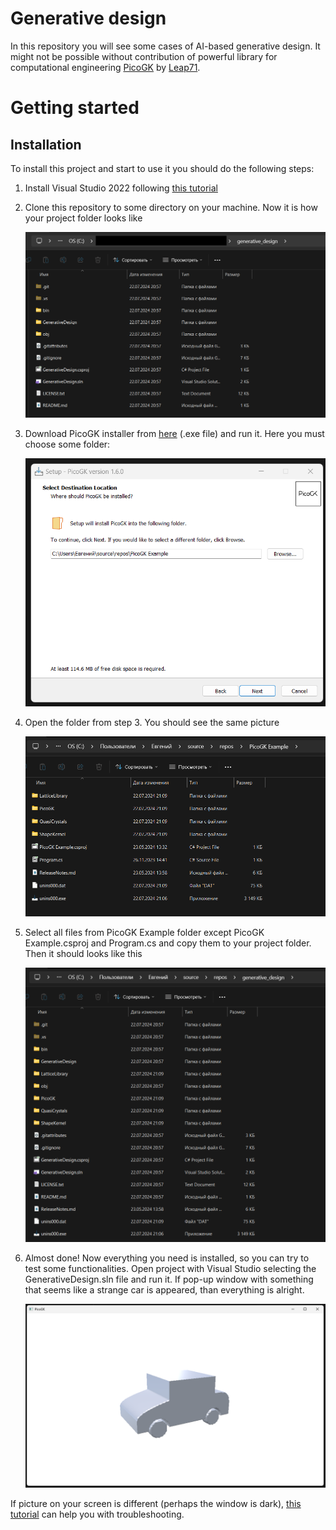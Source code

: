 # Generative design

In this repository you will see some cases of AI-based generative design. It might not be possible without contribution of powerful library for computational engineering [PicoGK](https://github.com/leap71/PicoGK) by [Leap71](https://leap71.com/).

# Getting started

## Installation

To install this project and start to use it you should do the following steps:

1. Install Visual Studio 2022 following [this tutorial](https://github.com/leap71/PicoGK/blob/main/Documentation/VisualStudio_FirstTime.md)
2. Clone this repository to some directory on your machine. Now it is how your project folder looks like
    
    ![Untitled](imgs/Untitled.png)
    
3. Download PicoGK installer from [here](https://github.com/leap71/PicoGK/releases) (.exe file) and run it. Here you must choose some folder:
    
    ![Untitled](imgs/Untitled%201.png)
    
4. Open the folder from step 3. You should see the same picture
    
    ![Untitled](imgs/Untitled%202.png)
    
5. Select all files from PicoGK Example folder except PicoGK Example.csproj and Program.cs and copy them to your project folder. Then it should looks like this
    
    ![Untitled](imgs/Untitled%203.png)
    
6. Almost done! Now everything you need is installed, so you can try to test some functionalities. Open project with Visual Studio selecting the GenerativeDesign.sln file and run it. If pop-up window with something that seems like a strange car is appeared, than everything is alright.
    
    ![Untitled](imgs/Untitled%204.png)
    

If picture on your screen is different (perhaps the window is dark), [this tutorial](https://github.com/leap71/PicoGK/blob/main/Documentation/README.md#troubleshooting) can help you with troubleshooting.